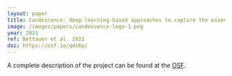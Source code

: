 ```yaml
---
layout: paper
title: Candescence: deep learning-based approaches to capture the essence of Candida albicans morphologies
image: /images/papers/candescence-logo-1.png
year: 2021
ref: Bettauer et al. 2021  
doi: https://osf.io/qdxbp/
---
```


A complete description of the project can be found at the [OSF](https://osf.io/qdxbp/).